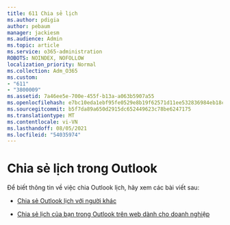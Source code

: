 ```yaml
---
title: 611 Chia sẻ lịch
ms.author: pdigia
author: pebaum
manager: jackiesm
ms.audience: Admin
ms.topic: article
ms.service: o365-administration
ROBOTS: NOINDEX, NOFOLLOW
localization_priority: Normal
ms.collection: Adm_O365
ms.custom:
- "611"
- "3800009"
ms.assetid: 7a46ee5e-700e-455f-b13a-a063b5907a55
ms.openlocfilehash: e7bc10eda1ebf95fe0529e8b19f62571d11ee532836984eb18c5fa9b4647ca3d
ms.sourcegitcommit: b5f7da89a650d2915dc652449623c78be6247175
ms.translationtype: MT
ms.contentlocale: vi-VN
ms.lasthandoff: 08/05/2021
ms.locfileid: "54035974"
---
```

# <a name="calendar-sharing-in-outlook"></a>Chia sẻ lịch trong Outlook

Để biết thông tin về việc chia Outlook lịch, hãy xem các bài viết sau:
  
- [Chia sẻ Outlook lịch với người khác](https://support.office.com/article/353ed2c1-3ec5-449d-8c73-6931a0adab88)

- [Chia sẻ lịch của bạn trong Outlook trên web dành cho doanh nghiệp](https://support.office.com/article/7ecef8ae-139c-40d9-bae2-a23977ee58d5)
